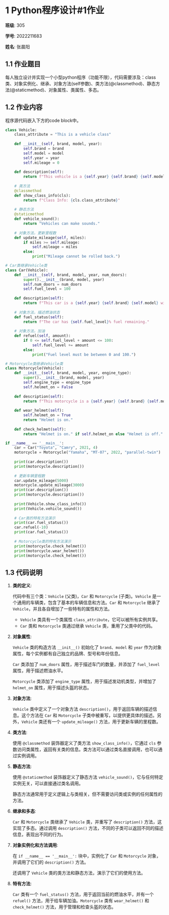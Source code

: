 # 1 Python程序设计#1作业
**班级**: 305  

**学号**: 2022211683

**姓名**: 张晨阳

## 1.1 作业题目
每人独立设计并实现一个小型python程序（功能不限），代码需要涉及：class类、对象实例化、继承、对象方法(self参数)、类方法(@classmethod)、静态方法(@staticmethod)、对象属性、类属性、多态。

## 1.2 作业内容
程序源代码嵌入下方的code block中。

```python
class Vehicle:
    class_attribute = "This is a vehicle class"
    
    def __init__(self, brand, model, year):
        self.brand = brand
        self.model = model
        self.year = year
        self.mileage = 0
    
    def description(self):
        return f"This vehicle is a {self.year} {self.brand} {self.model} with {self.mileage} miles."
    
    # 类方法
    @classmethod
    def show_class_info(cls):
        return f"Class Info: {cls.class_attribute}"
    
    # 静态方法
    @staticmethod
    def vehicle_sound():
        return "Vehicles can make sounds."
    
    # 对象方法，更新里程数
    def update_mileage(self, miles):
        if miles >= self.mileage:
            self.mileage = miles
        else:
            print("Mileage cannot be rolled back.")

# Car类继承Vehicle类
class Car(Vehicle):
    def __init__(self, brand, model, year, num_doors):
        super().__init__(brand, model, year)
        self.num_doors = num_doors
        self.fuel_level = 100
    
    def description(self):
        return f"This car is a {self.year} {self.brand} {self.model} with {self.num_doors} doors and {self.mileage} miles."
    
    # 对象方法，描述燃油状态
    def fuel_status(self):
        return f"The car has {self.fuel_level}% fuel remaining."
    
    # 对象方法，加油
    def refuel(self, amount):
        if 0 <= self.fuel_level + amount <= 100:
            self.fuel_level += amount
        else:
            print("Fuel level must be between 0 and 100.")

# Motorcycle类继承Vehicle类
class Motorcycle(Vehicle):
    def __init__(self, brand, model, year, engine_type):
        super().__init__(brand, model, year)
        self.engine_type = engine_type
        self.helmet_on = False
    
    def description(self):
        return f"This motorcycle is a {self.year} {self.brand} {self.model} with a {self.engine_type} engine and {self.mileage} miles."
    
    def wear_helmet(self):
        self.helmet_on = True
        return "Helmet is on."
    
    def check_helmet(self):
        return "Helmet is on." if self.helmet_on else "Helmet is off."

if __name__ == '__main__':
    car = Car("Toyota", "Camry", 2021, 4)
    motorcycle = Motorcycle("Yamaha", "MT-07", 2022, "parallel-twin")
    
    print(car.description())
    print(motorcycle.description())
    
    # 更新车辆里程数
    car.update_mileage(5000)
    motorcycle.update_mileage(3000)
    print(car.description())
    print(motorcycle.description())
    
    print(Vehicle.show_class_info())
    print(Vehicle.vehicle_sound())
    
    # Car类的特有方法演示
    print(car.fuel_status())
    car.refuel(-10)
    print(car.fuel_status())
    
    # Motorcycle类的特有方法演示
    print(motorcycle.check_helmet())
    print(motorcycle.wear_helmet())
    print(motorcycle.check_helmet())
```

## 1.3 代码说明
1. **类的定义**: 
    
    代码中有三个类：`Vehicle` (父类)，`Car` 和 `Motorcycle` (子类)。`Vehicle` 是一个通用的车辆类，包含了基本的车辆信息和方法。`Car` 和 `Motorcycle` 继承了 `Vehicle`，并且各自增加了一些特有的属性和方法。
   - `Vehicle` 类具有一个类属性 `class_attribute`，它可以被所有实例共享。
   - `Car` 类和 `Motorcycle` 类通过继承 `Vehicle` 类，重用了父类中的代码。

2. **对象属性**: 

    `Vehicle` 类的构造方法 `__init__()` 初始化了 `brand`、`model` 和 `year` 作为对象属性，每个实例都有自己独立的品牌、型号和年份信息。
    
    `Car` 类添加了 `num_doors` 属性，用于描述车门的数量，并添加了 `fuel_level` 属性，用于描述燃油水平。
    
    `Motorcycle` 类添加了 `engine_type` 属性，用于描述发动机类型，并增加了 `helmet_on` 属性，用于描述头盔的状态。

3. **对象方法**: 

    `Vehicle` 类中定义了一个对象方法 `description()`，用于返回车辆的描述信息。这个方法在 `Car` 和 `Motorcycle` 子类中被重写，以提供更具体的描述。另外，`Vehicle` 类还有一个 `update_mileage()` 方法，用于更新车辆的里程数。

4. **类方法**: 

    使用 `@classmethod` 装饰器定义了类方法 `show_class_info()`，它通过 `cls` 参数访问类属性，返回有关类的信息。类方法可以通过类名直接调用，也可以通过实例调用。

5. **静态方法**: 

    使用 `@staticmethod` 装饰器定义了静态方法 `vehicle_sound()`，它与任何特定实例无关，可以直接通过类名调用。
    
    静态方法通常用于定义逻辑上与类相关，但不需要访问类或实例的任何属性的方法。

6. **继承和多态**: 

    `Car` 和 `Motorcycle` 类继承了 `Vehicle` 类，并重写了 `description()` 方法，这实现了多态。通过调用 `description()` 方法，不同的子类可以返回不同的描述信息，表现出不同的行为。

7. **对象实例化和方法调用**: 

    在 `if __name__ == '__main__':` 块中，实例化了 `Car` 和 `Motorcycle` 对象，并调用了它们的 `description()` 方法。
    
    还调用了 `Vehicle` 类的类方法和静态方法，演示了它们的使用方法。

8. **特有方法**: 

    `Car` 类有一个 `fuel_status()` 方法，用于返回当前的燃油水平，并有一个 `refuel()` 方法，用于给车辆加油。`Motorcycle` 类有 `wear_helmet()` 和 `check_helmet()` 方法，用于管理和检查头盔的状态。


